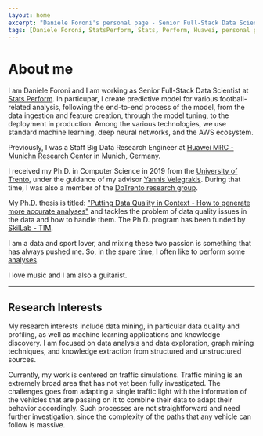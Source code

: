```yaml
---
layout: home
excerpt: "Daniele Foroni's personal page - Senior Full-Stack Data Scientist @ StatsPerform"
tags: [Daniele Foroni, StatsPerform, Stats, Perform, Huawei, personal page]
---
```


# About me

I am Daniele Foroni and I am working as Senior Full-Stack Data Scientist at [Stats Perform][statsperform].
In particupar, I create predictive model for various football-related analysis, following the end-to-end
process of the model, from the data ingestion and feature creation, through the model tuning, to the 
deployment in production. Among the various technologies, we use standard machine learning, deep neural
networks, and the AWS ecosystem.

Previously, I was a Staff Big Data Research Engineer at
[Huawei MRC - Munichn Research Center][huawei] in Munich, Germany.

I received my Ph.D. in Computer Science in 2019 from the [University of Trento][unitn],
under the guidance of my advisor [Yannis Velegrakis][yannis].
During that time, I was also a member of the [DbTrento research group][dbtrento].

My Ph.D. thesis is titled:
["Putting Data Quality in Context - How to generate more accurate analyses"][phd] 
and tackles the problem of data quality issues in the data and how to handle them.
The Ph.D. program has been funded by [SkilLab - TIM][tim].



I am a data and sport lover, and mixing these two passion is something that has always
pushed me. So, in the spare time, I often like to perform some [analyses](https://www.github.com/forons/football-analysis).

I love music and I am also a guitarist.

---

## Research Interests

My research interests include data mining, in particular data quality and profiling, 
as well as machine learning applications and knowledge discovery.
I am focused on data analysis and data exploration, graph mining techniques, and 
knowledge extraction from structured and unstructured sources.

Currently, my work is centered on traffic simulations. Traffic mining is an extremely 
broad area that has not yet been fully investigated. The challenges goes from adapting 
a single traffic light with the information of the vehicles that are passing on it to 
combine their data to adapt their behavior accordingly. Such processes are not 
straightforward and need further investigation, since the complexity of the paths that 
any vehicle can follow is massive.


[huawei]: https://www.huawei.org/
[unitn]: http://www.unitn.it/
[dbtrento]: https://db.disi.unitn.eu/
[yannis]: https://velgias.github.io/
[phd]: https://iris.unitn.it/handle/11572/243318
[tim]: https://www.telecomitalia.com/en/innovation/open-innovation/tim-open-labs.html
[statsperform]: https://www.statsperform.com/artificial-intelligence/

